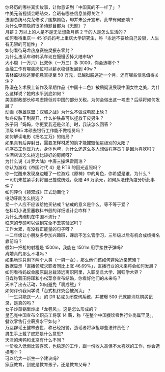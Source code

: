 你经历的哪些真实故事，让你意识到「中国真的不一样了」？  
中美元首视频会晤结束，会晤有哪些信息值得关注？  
法国总统马克龙修改了国旗颜色，却并未公开宣布，此举有何影响？  
为什么李商隐的很多诗题目都为《无题》？  
月薪 2 万以上的人是不是无法想象月薪 2 千的人是怎么生活的？  
如何看待重庆一 45 岁妈妈考上重庆大学研究生，称「永远不要给自己设限，人生有无限的可能性」？  
如何看待马龙热身赛被樊振东零封？  
为什么法系车和韩系车现在慢慢丢掉大陆市场?  
大小周（一万六）比双休（一万三）多 3000，你会选哪个？  
金融工作有哪些岗位可以薪水稳健发展到 40w ?  
吉林监狱脱逃罪犯悬赏提至 50 万元，已越狱脱逃近一个月，还有哪些信息值得关注？  
陈漫在艺术展上新作及早期作品《中国十二色》被质疑没展现中国女性之美，为什么这样说？她的水平到底如何？  
美国财政部长称考虑降低对中国的部分关税，为何会做出这一考虑？后续将如何发展？  
动画《英雄联盟：双城之战》为什么不做成电影上映？  
秋冬皮肤干到裂开，什么护肤品可以拯救干皮男生？  
孩子问「妈妈，你更爱我还是弟弟」时，我该怎么回答？  
顶级 985 本硕去银行工作能不做柜员吗？  
如何解读电影《扬名立万》的结局？  
如果真有后羿射日，需要怎样材质的箭才能摧毁恒星级别的太阳？  
程序员工作压力大，身体也垮，为什么还这么多人想做程序员？是因为喜欢吗？  
住酒店该怎么挑选比较好的房间呀?  
为什么说《斗罗大陆》中唐三操纵霍雨浩？  
你认为游戏《帝国时代 4》是 RTS 的回光返照吗？  
你一觉醒来发现身边睡了一位游戏《原神》中的角色，你希望是谁，为什么？  
一司机未拉紧手刹将自己撞成伤残，获赔 46 万余元，如何从法律角度分析此事件？  
如何评价《镜双城》正式动画化？  
电动牙刷怎么挑选？  
爱一个人应不应该给她买钻戒？钻戒的意义是什么，等不等于爱？  
在科幻小说里塞教科书般的详细设计会咋样？  
为什么洗碗机在中国不流行？  
临床的专硕可以做到完全不去实验室吗？  
工作太累，有没有正能量的句子呀？  
一二年级让小朋友多参加兴趣班，课后不怎么管学习，三年级以后有机会成绩排名靠前吗？  
假如一把枪的射程是 1500m，我能在 1501m 用手接住子弹吗?  
离婚真的那么不堪吗？  
如果地球只剩下两个人类（一男一女），那么他们该如何避免近亲繁殖？  
数据显示「直播领域求职者同比上涨 46.69%」，直播行业的未来将会如何发展？  
如何看待蚂蚁金服原副总裁漆远离职阿里，入职复旦大学、回归学术界？  
日媒称菅田将晖和小松菜奈宣布结婚，你看好他们的未来吗？  
天冷了出去活动，如何避免「裹成熊」?  
如何评价我同学说「台式机终究会被淘汰」？  
「一生只能送一人」的 DR 钻戒关闭查询系统，并被曝 500 元就能消除购买记录，是真的吗？  
女子炒菜锅里炒出「龙卷风」，这是怎么形成的？  
星巴克中国宣布全职员工将享 14 薪，称「在整个中国餐饮零售行业尚属罕见」，餐饮零售行业薪资水平如何？  
万达辟谣王健林去世，称已经报警，造谣者将承担哪些法律责任？  
男生手上戴了皮筋是什么意思?  
天津的烤鸭和北京有什么不同？  
一份收入低但比较喜欢，也稳定的工作，跟一份收入高但不太喜欢的工作，你会选择哪个？  
可以给大一新生一个建议吗?  
家庭教育，到底是教育孩子，还是教育父母？  
